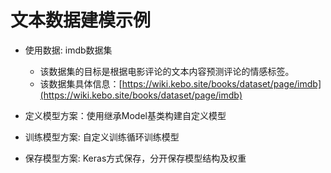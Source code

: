 # 文本数据建模示例

- 使用数据: imdb数据集  
    - 该数据集的目标是根据电影评论的文本内容预测评论的情感标签。  
    - 该数据集具体信息：[https://wiki.kebo.site/books/dataset/page/imdb](https://wiki.kebo.site/books/dataset/page/imdb)


- 定义模型方案：使用继承Model基类构建自定义模型

- 训练模型方案: 自定义训练循环训练模型

- 保存模型方案: Keras方式保存，分开保存模型结构及权重